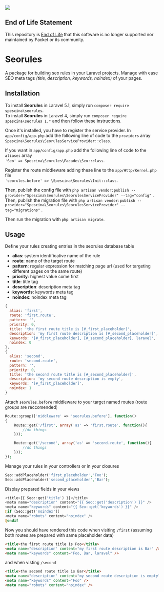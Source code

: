 ![](https://img.shields.io/badge/Stability-EndOfLife-black.svg)

## End of Life Statement

This repository is [End of Life](https://github.com/packethost/standards/blob/master/end-of-life-statement.md) that this software is no longer supported nor maintained by Packet or its community.

# Seorules
A package for building seo rules in your Laravel projects. Manage with ease SEO meta tags _(title, description, keywords, noindex)_ of your pages.

## Installation
To install __Seorules__ in Laravel 5.1, simply run `composer require spescina\seorules`.  
To install __Seorules__ in Laravel 4, simply run `composer require spescina\seorules 1.*` and then follow [these](https://github.com/spescina/seorules/blob/v1/README.md) instructions.

Once it's installed, you have to register the service provider. In `app/config/app.php` add the following line of code to the `providers` array  
`Spescina\Seorules\SeorulesServiceProvider::class`.
  
If you want in `app/config/app.php` add the following line of code to the `aliases` array  
`'Seo' => Spescina\Seorules\Facades\Seo::class`.
  
Register the route middleware adding these line to the `app/Http/Kernel.php` file  
`'seorules.before' => \Spescina\Seorules\Init::class`.  

Then, publish the config file with `php artisan vendor:publish --provider="Spescina\Seorules\SeorulesServiceProvider" --tag="config"` .  
Then, publish the migration file with `php artisan vendor:publish --provider="Spescina\Seorules\SeorulesServiceProvider" --tag="migrations"` .  

Then run the migration with `php artisan migrate`.  

## Usage
Define your rules creating entries in the seorules database table
* __alias__: system identificative name of the rule
* __route__: name of the target route
* __pattern__: regular expression for matching page url (used for targeting different pages on the same route)
* __priority__: highest value come first
* __title__: title tag
* __description__: description meta tag
* __keywords__: keywords meta tag
* __noindex__: noindex meta tag

```javascript
{
  alias: 'first',
  route: 'first.route',
  pattern: '',
  priority: 0,
  title: 'the first route title is [#_first_placeholder]',
  description: 'my first route description is [#_second_placeholder]',
  keywords: '[#_first_placeholder], [#_second_placeholder], laravel',
  noindex: 0
},
{
  alias: 'second',
  route: 'second.route',
  pattern: '',
  priority: 0,
  title: 'the second route title is [#_second_placeholder]',
  description: 'my second route description is empty',
  keywords: '[#_first_placeholder]',
  noindex: 1
}
```

Attach `seorules.before` middleware to your target named routes (route groups are reccomended)
```php
Route::group(['middleware' => 'seorules.before'], function()
{
    Route::get('/first', array('as' => 'first.route', function(){
        //do things
    }));

    Route::get('/second', array('as' => 'second.route', function(){
        //do things
    }));
});
```
Manage your rules in your controllers or in your closures
```php
Seo::addPlaceholder('first_placeholder','Foo');
Seo::addPlaceholder('second_placeholder','Bar');
```
Display prepared fields in your views
```php
<title>{{ Seo::get('title') }}</title>
<meta name="description" content="{{ Seo::get('description') }}" />
<meta name="keywords" content="{{ Seo::get('keywords') }}" />
@if (Seo::get('noindex'))
<meta name="robots" content="noindex" />
@endif
```

Now you should have rendered this code when visiting `/first` (assuming both routes are prepared with same placeholder data)
```html
<title>the first route title is Foo</title>
<meta name="description" content="my first route description is Bar" />
<meta name="keywords" content="Foo, Bar, laravel" />
```
and when visting `/second`
```html
<title>the second route title is Bar</title>
<meta name="description" content="my second route description is empty" />
<meta name="keywords" content="Foo" />
<meta name="robots" content="noindex" />
```

